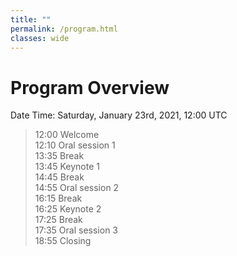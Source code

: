 ```yaml
---
title: ""
permalink: /program.html
classes: wide
---
```



# Program Overview
Date Time: Saturday, January 23rd, 2021, 12:00 UTC 

> 12:00	Welcome  
> 12:10 Oral session 1  
> 13:35 Break  
> 13:45	Keynote 1  
> 14:45	Break  
> 14:55	Oral session 2  
> 16:15	Break  
> 16:25	Keynote 2  
> 17:25	Break  
> 17:35	Oral session 3  
> 18:55	Closing  
